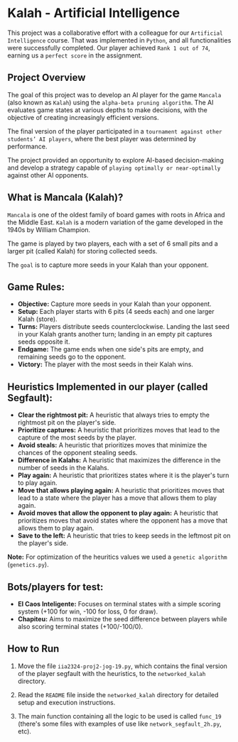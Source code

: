 # Kalah - Artificial Intelligence

This project was a collaborative effort with a colleague for our ```Artificial Intelligence``` course.
That was implemented in ```Python```, and all functionalities were successfully completed.
Our player achieved ```Rank 1 out of 74```, earning us a ```perfect score``` in the assignment.


## Project Overview
The goal of this project was to develop an AI player for the game ```Mancala``` (also known as ```Kalah```) using the ```alpha-beta pruning algorithm```. The AI evaluates game states at various depths to make decisions, with the objective of creating increasingly efficient versions.

The final version of the player participated in a ```tournament against other students’ AI players```, where the best player was determined by performance.

The project provided an opportunity to explore AI-based decision-making and develop a strategy capable of ```playing optimally or near-optimally``` against other AI opponents.


## What is Mancala (Kalah)?
```Mancala``` is one of the oldest family of board games with roots in Africa and the Middle East. ```Kalah``` is a modern variation of the game developed in the 1940s by William Champion. 

The game is played by two players, each with a set of 6 small pits and a larger pit (called Kalah) for storing collected seeds. 

The ```goal``` is to capture more seeds in your Kalah than your opponent.


## Game Rules:
- **Objective:** Capture more seeds in your Kalah than your opponent.
- **Setup:** Each player starts with 6 pits (4 seeds each) and one larger Kalah (store).
- **Turns:** Players distribute seeds counterclockwise. Landing the last seed in your Kalah grants another turn; landing in an empty pit captures seeds opposite it.
- **Endgame:** The game ends when one side's pits are empty, and remaining seeds go to the opponent.
- **Victory:** The player with the most seeds in their Kalah wins.


## Heuristics Implemented in our player (called Segfault):
- **Clear the rightmost pit:** A heuristic that always tries to empty the rightmost pit on the player's side.
- **Prioritize captures:** A heuristic that prioritizes moves that lead to the capture of the most seeds by the player.
- **Avoid steals:** A heuristic that prioritizes moves that minimize the chances of the opponent stealing seeds.
- **Difference in Kalahs:** A heuristic that maximizes the difference in the number of seeds in the Kalahs.
- **Play again:** A heuristic that prioritizes states where it is the player's turn to play again.
- **Move that allows playing again:** A heuristic that prioritizes moves that lead to a state where the player has a move that allows them to play again.
- **Avoid moves that allow the opponent to play again:** A heuristic that prioritizes moves that avoid states where the opponent has a move that allows them to play again.
- **Save to the left:** A heuristic that tries to keep seeds in the leftmost pit on the player's side.

**Note:** For optimization of the heuritics values we used a ```genetic algorithm``` (```genetics.py```).

## Bots/players for test:
- **El Caos Inteligente:** Focuses on terminal states with a simple scoring system (+100 for win, -100 for loss, 0 for draw).
- **Chapiteu:** Aims to maximize the seed difference between players while also scoring terminal states (+100/-100/0).


## How to Run
1. Move the file ```iia2324-proj2-jog-19.py```, which contains the final version of the player segfault with the heuristics, to the ```networked_kalah``` directory.

2. Read the ```README``` file inside the ```networked_kalah``` directory for detailed setup and execution instructions.

3. The main function containing all the logic to be used is called ```func_19```
(there's some files with examples of use like ```network_segfault_2h.py```, etc).